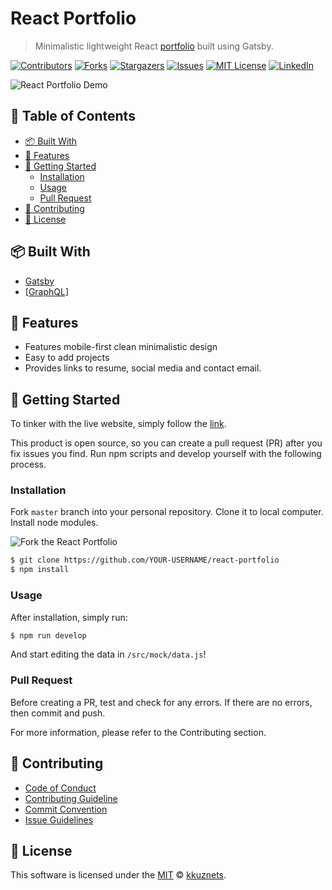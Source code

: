 [contributors-shield]: https://img.shields.io/github/contributors/kkuznets/react-portfolio.svg?style=for-the-badge
[contributors-url]: https://github.com/kkuznets/react-portfolio/graphs/contributors
[forks-shield]: https://img.shields.io/github/forks/kkuznets/react-portfolio.svg?style=for-the-badge
[forks-url]: https://github.com/kkuznets/react-portfolio/network/members
[stars-shield]: https://img.shields.io/github/stars/kkuznets/react-portfolio.svg?style=for-the-badge
[stars-url]: https://github.com/kkuznets/react-portfolio/stargazers
[issues-shield]: https://img.shields.io/github/issues/kkuznets/react-portfolio.svg?style=for-the-badge
[issues-url]: https://github.com/kkuznets/react-portfolio/issues
[license-shield]: https://img.shields.io/github/license/kkuznets/react-portfolio.svg?style=for-the-badge
[license-url]: https://github.com/kkuznets/react-portfolio/blob/master/LICENSE
[linkedin-shield]: https://img.shields.io/badge/-LinkedIn-black.svg?style=for-the-badge&logo=linkedin&colorB=555
[linkedin-url]: https://linkedin.com/in/kkuznets

# React Portfolio <!-- omit in toc -->

> Minimalistic lightweight React [portfolio](https://react-portfolio-kkuznets.netlify.app/) built using Gatsby.

[![Contributors][contributors-shield]][contributors-url] [![Forks][forks-shield]][forks-url] [![Stargazers][stars-shield]][stars-url] [![Issues][issues-shield]][issues-url] [![MIT License][license-shield]][license-url] [![LinkedIn][linkedin-shield]][linkedin-url]

<img src="src/images/demo.gif" alt="React Portfolio Demo"/>

## 🚩 Table of Contents <!-- omit in toc -->

- [📦 Built With](#-built-with)
- [🚀 Features](#-features)
- [🔧 Getting Started](#-getting-started)
  - [Installation](#installation)
  - [Usage](#usage)
  - [Pull Request](#pull-request)
- [💬 Contributing](#-contributing)
- [📜 License](#-license)

## 📦 Built With

-  [Gatsby](<[link](https://www.gatsbyjs.org/)>)
-  [[GraphQL]](https://graphql.org/)

## 🚀 Features

-  Features mobile-first clean minimalistic design
-  Easy to add projects
-  Provides links to resume, social media and contact email.

## 🔧 Getting Started

To tinker with the live website, simply follow the [link](https://react-portfolio-kkuznets.netlify.app/).

This product is open source, so you can create a pull request (PR) after you fix issues you find. Run npm scripts and develop yourself with the following process.

### Installation

Fork `master` branch into your personal repository. Clone it to local computer. Install node modules.

<img src="https://docs.github.com/assets/images/help/repository/fork_button.jpg" alt="Fork the React Portfolio"/>

```sh
$ git clone https://github.com/YOUR-USERNAME/react-portfolio
$ npm install
```

### Usage

After installation, simply run:

```sh
$ npm run develop
```

And start editing the data in `/src/mock/data.js`!

### Pull Request

Before creating a PR, test and check for any errors. If there are no errors, then commit and push.

For more information, please refer to the Contributing section.

## 💬 Contributing

-  [Code of Conduct](https://github.com/kkuznets/react-portfolio/blob/master/CODE_OF_CONDUCT.md)
-  [Contributing Guideline](https://github.com/kkuznets/react-portfolio/blob/master/CONTRIBUTING.md)
-  [Commit Convention](https://github.com/kkuznets/react-portfolio/blob/master/docs/COMMIT_MESSAGE_CONVENTION.md)
-  [Issue Guidelines](https://github.com/kkuznets/react-portfolio/tree/master/.github/ISSUE_TEMPLATE)

## 📜 License

This software is licensed under the [MIT](https://github.com/kkuznets/react-portfolio/blob/master/LICENSE) © [kkuznets](https://github.com/kkuznets).
